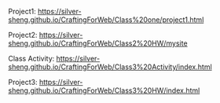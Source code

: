 Project1: https://silver-sheng.github.io/CraftingForWeb/Class%20one/project1.html

Project2: https://silver-sheng.github.io/CraftingForWeb/Class2%20HW/mysite

Class Activity: https://silver-sheng.github.io/CraftingForWeb/Class3%20Activity/index.html

Project3: https://silver-sheng.github.io/CraftingForWeb/Class3%20HW/index.html
